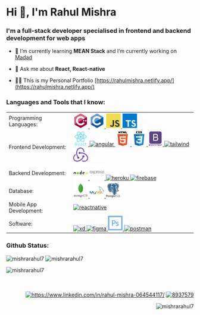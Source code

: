 <!-- <img src="https://i.im.ge/2021/07/12/15fLM.png" alt="quote" width="100%" height="280"> -->
<!-- <div height="280px" width="100%" background-color="black"; color: white; padding: 3rem  2rem; text-align: center;" >
    <p style="font-size: 1.7rem; ">"When everything seems to be going against you, remember the airplane takes off against the wind, not with it"</p>
    <span margin-left="80%" font-size="1.2rem" >-Henry Ford</span>
</div> -->
<h1 align="left">Hi 👋, I'm Rahul Mishra</h1>
<h3 align="left">I'm a full-stack developer specialised in frontend and backend development for web apps</h3>

- 🌱 I’m currently learning **MEAN Stack** and I’m currently working on [Madad](https://madad.netlify.app/)

- 💬 Ask me about **React, React-native**

- 👨‍💻 This is my Personal Portfolio [https://rahulmishra.netlify.app/](https://rahulmishra.netlify.app/)

<h3 align="left">Languages and Tools that I know:</h3>
<div>
    <table border="0">
          <tr>
            <td>Programming Languages:</td>
            <td>
                <a href="https://www.w3schools.com/cpp/" target="_blank"> <img                                                                                      src="https://raw.githubusercontent.com/devicons/devicon/master/icons/cplusplus/cplusplus-original.svg" alt="cplusplus" width="40" height="40"/> </a> 
    <a href="https://www.cprogramming.com/" target="_blank"> <img src="https://raw.githubusercontent.com/devicons/devicon/master/icons/c/c-original.svg" alt="c" width="40" height="40"/> </a> 
    <a href="https://developer.mozilla.org/en-US/docs/Web/JavaScript" target="_blank"> <img src="https://raw.githubusercontent.com/devicons/devicon/master/icons/javascript/javascript-original.svg" alt="javascript" width="40" height="40"/> </a>  
  <a href="https://www.typescriptlang.org/" target="_blank"> <img src="https://raw.githubusercontent.com/devicons/devicon/master/icons/typescript/typescript-original.svg" alt="typescript" width="40" height="40"/> </a> 
             </td>
        </tr>
        <tr>
            <td>Frontend Development:</td>
            <td><a href="https://reactjs.org/" target="_blank"> <img src="https://raw.githubusercontent.com/devicons/devicon/master/icons/react/react-original-wordmark.svg" alt="react" width="40" height="40"/> </a> 
  <a href="https://angular.io" target="_blank"> <img src="https://angular.io/assets/images/logos/angular/angular.svg" alt="angular" width="40" height="40"/> </a> 
  <a href="https://www.w3.org/html/" target="_blank"> <img src="https://raw.githubusercontent.com/devicons/devicon/master/icons/html5/html5-original-wordmark.svg" alt="html5" width="40" height="40"/> </a> 
  <a href="https://www.w3schools.com/css/" target="_blank"> <img src="https://raw.githubusercontent.com/devicons/devicon/master/icons/css3/css3-original-wordmark.svg" alt="css3" width="40" height="40"/> </a> 
  <a href="https://getbootstrap.com" target="_blank"> <img src="https://raw.githubusercontent.com/devicons/devicon/master/icons/bootstrap/bootstrap-plain-wordmark.svg" alt="bootstrap" width="40" height="40"/> </a> 
  <a href="https://tailwindcss.com/" target="_blank"> <img src="https://www.vectorlogo.zone/logos/tailwindcss/tailwindcss-icon.svg" alt="tailwind" width="40" height="40"/> </a>
  <a href="https://redux.js.org" target="_blank"> <img src="https://raw.githubusercontent.com/devicons/devicon/master/icons/redux/redux-original.svg" alt="redux" width="40" height="40"/> </a> 
</td>
        </tr>
        <tr>
            <td>Backend Development:</td>
            <td><a href="https://nodejs.org" target="_blank"> <img src="https://raw.githubusercontent.com/devicons/devicon/master/icons/nodejs/nodejs-original-wordmark.svg" alt="nodejs" width="40" height="40"/> </a> 
  <a href="https://expressjs.com" target="_blank"> <img src="https://raw.githubusercontent.com/devicons/devicon/master/icons/express/express-original-wordmark.svg" alt="express" width="40" height="40"/> </a>  
  <a href="https://heroku.com" target="_blank"> <img src="https://www.vectorlogo.zone/logos/heroku/heroku-icon.svg" alt="heroku" width="40" height="40"/> </a> 
  <a href="https://firebase.google.com/" target="_blank"> <img src="https://www.vectorlogo.zone/logos/firebase/firebase-icon.svg" alt="firebase" width="40"   height="40"/> </a> </td>
        </tr>
         <tr>
            <td>Database:</td>
            <td>
                 <a href="https://www.mongodb.com/" target="_blank"> <img src="https://raw.githubusercontent.com/devicons/devicon/master/icons/mongodb/mongodb-original-wordmark.svg" alt="mongodb" width="40" height="40"/> </a>
  <a href="https://www.mysql.com/" target="_blank"> <img src="https://raw.githubusercontent.com/devicons/devicon/master/icons/mysql/mysql-original-wordmark.svg" alt="mysql" width="40" height="40"/> </a>
   <a href="https://www.postgresql.org" target="_blank"> <img src="https://raw.githubusercontent.com/devicons/devicon/master/icons/postgresql/postgresql-original-wordmark.svg" alt="postgresql" width="40" height="40"/> </a> 
             </td>
        </tr>
        <tr>
            <td>Mobile App Development:</td>
            <td>
              <a href="https://reactnative.dev/" target="_blank"> <img src="https://reactnative.dev/img/header_logo.svg" alt="reactnative" width="40" height="40"/> </a> 
             </td>
        </tr>
        <tr>
            <td>Software:</td>
            <td>
                 <a href="https://www.adobe.com/products/xd.html" target="_blank"> <img src="https://cdn.worldvectorlogo.com/logos/adobe-xd.svg" alt="xd" width="40" height="40"/> </a> 
  <a href="https://www.figma.com/" target="_blank"> <img src="https://www.vectorlogo.zone/logos/figma/figma-icon.svg" alt="figma" width="40" height="40"/> </a> 
  <a href="https://www.photoshop.com/en" target="_blank"> <img src="https://raw.githubusercontent.com/devicons/devicon/master/icons/photoshop/photoshop-line.svg" alt="photoshop" width="40" height="40"/> </a> 
  <a href="https://postman.com" target="_blank"> <img src="https://www.vectorlogo.zone/logos/getpostman/getpostman-icon.svg" alt="postman" width="40" height="40"/> </a> 
             </td>
        </tr>
    </table>
  </div>


<h3 align="left">Github Status:</h3>
<p><span><img width="48%" src="https://github-readme-stats.vercel.app/api?username=mishrarahul7&show_icons=true&locale=en" alt="mishrarahul7" /></span>
    <span>
<img width="48%" src="https://github-readme-streak-stats.herokuapp.com/?user=mishrarahul7&" alt="mishrarahul7" />
    </span>
 </p>
<p><img align="left" src="https://github-readme-stats.vercel.app/api/top-langs?username=mishrarahul7&show_icons=true&locale=en&layout=compact" alt="mishrarahul7" /></p>
<br/>
<br/>
<br/>
<p align="right" >
<a href="https://linkedin.com/in/https://www.linkedin.com/in/rahul-mishra-064544117/" target="blank"><img align="center" src="https://raw.githubusercontent.com/rahuldkjain/github-profile-readme-generator/master/src/images/icons/Social/linked-in-alt.svg" alt="https://www.linkedin.com/in/rahul-mishra-064544117/" height="20" width="30" /></a>
<a href="https://stackoverflow.com/users/8937579" target="blank"><img align="center" src="https://raw.githubusercontent.com/rahuldkjain/github-profile-readme-generator/master/src/images/icons/Social/stack-overflow.svg" alt="8937579" height="20" width="30" /></a>
</p>
<p align="right"> <img src="https://komarev.com/ghpvc/?username=mishrarahul7&label=Profile%20views&color=0e75b6&style=flat" alt="mishrarahul7" /> </p>





<!-- <p top="20px"> <img align="left" src="https://github-profile-trophy.vercel.app/?username=mishrarahul7" alt="mishrarahul7" /></p> -->
